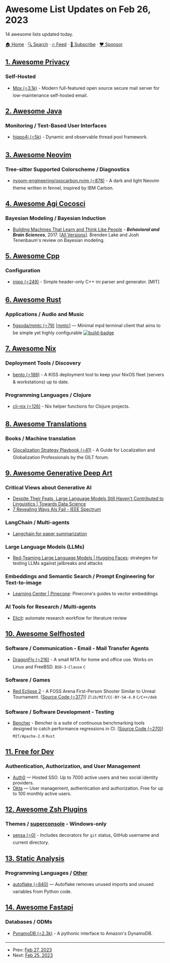 # Awesome List Updates on Feb 26, 2023

14 awesome lists updated today.

[🏠 Home](/README.md) · [🔍 Search](https://www.trackawesomelist.com/search/) · [🔥 Feed](https://www.trackawesomelist.com/rss.xml) · [📮 Subscribe](https://trackawesomelist.us17.list-manage.com/subscribe?u=d2f0117aa829c83a63ec63c2f&id=36a103854c) · [❤️  Sponsor](https://github.com/sponsors/theowenyoung)



## [1. Awesome Privacy](/content/pluja/awesome-privacy/README.md)

### Self-Hosted

*   [Mox (⭐3.1k)](https://github.com/mjl-/mox) - Modern full-featured open source secure mail server for low-maintenance self-hosted email.

## [2. Awesome Java](/content/akullpp/awesome-java/README.md)

### Monitoring / Text-Based User Interfaces

*   [hippo4j (⭐5k)](https://github.com/opengoofy/hippo4j/blob/develop/README-EN.md) - Dynamic and observable thread pool framework.

## [3. Awesome Neovim](/content/rockerBOO/awesome-neovim/README.md)

### Tree-sitter Supported Colorscheme / Diagnostics

*   [nyoom-engineering/oxocarbon.nvim (⭐878)](https://github.com/nyoom-engineering/oxocarbon.nvim) - A dark and light Neovim theme written in fennel, inspired by IBM Carbon.

## [4. Awesome Agi Cocosci](/content/YuzheSHI/awesome-agi-cocosci/README.md)

### Bayesian Modeling / Bayesian Induction

*   [Building Machines That Learn and Think Like People](https://leylaroksancaglar.github.io/Caglar_Hanson_2017.pdf) - ***Behavioral and Brain Sciences***, 2017. \[[All Versions](https://scholar.google.com/scholar?cluster=8504723689348856287\&hl=en\&as_sdt=0,5)]. Brenden Lake and Josh Tenenbaum's review on Bayesian modeling.

## [5. Awesome Cpp](/content/fffaraz/awesome-cpp/README.md)

### Configuration

*   [inipp (⭐249)](https://github.com/mcmtroffaes/inipp) - Simple header-only C++ ini parser and generator. \[MIT]

## [6. Awesome Rust](/content/rust-unofficial/awesome-rust/README.md)

### Applications / Audio and Music

*   [figsoda/mmtc (⭐79)](https://github.com/figsoda/mmtc) \[[mmtc](https://crates.io/crates/mmtc)] — Minimal mpd terminal client that aims to be simple yet highly configurable [![build-badge](https://github.com/figsoda/mmtc/actions/workflows/ci.yml/badge.svg)](https://github.com/figsoda/mmtc/actions/workflows/ci.yml)

## [7. Awesome Nix](/content/nix-community/awesome-nix/README.md)

### Deployment Tools / Discovery

*   [bento (⭐186)](https://github.com/rapenne-s/bento/) - A KISS deployment tool to keep your NixOS fleet (servers & workstations) up to date.

### Programming Languages / Clojure

*   [clj-nix (⭐126)](https://github.com/jlesquembre/clj-nix) - Nix helper functions for Clojure projects.

## [8. Awesome Translations](/content/mbiesiad/awesome-translations/README.md)

### Books / Machine translation

*   [Glocalization Strategy Playbook (⭐41)](https://github.com/GILT-Forum/Globalization-Strategy-Playbook) - A Guide for Localization and Globalization Professionals by the GILT forum.

## [9. Awesome Generative Deep Art](/content/filipecalegario/awesome-generative-deep-art/README.md)

### Critical Views about Generative AI

*   [Despite Their Feats, Large Language Models Still Haven't Contributed to Linguistics | Towards Data Science](https://towardsdatascience.com/despite-their-feats-large-language-models-still-havent-contributed-to-linguistics-657bea43a8a3)
*   [7 Revealing Ways AIs Fail - IEEE Spectrum](https://spectrum.ieee.org/ai-failures)

### LangChain / Multi-agents

*   [Langchain for paper summarization](https://lancemartin.notion.site/lancemartin/Langchain-for-paper-summarization-d4ad122ea9a64c0eb1f981e743d6c419)

### Large Language Models (LLMs)

*   [Red-Teaming Large Language Models | Hugging Faces](https://huggingface.co/blog/red-teaming): strategies for testing LLMs against jailbreaks and attacks

### Embeddings and Semantic Search / Prompt Engineering for Text-to-image

*   [Learning Center | Pinecone](https://www.pinecone.io/learn/): Pinecone's guides to vector embeddings

### AI Tools for Research / Multi-agents

*   [Elicit](https://elicit.org/): automate research workflow for literature review

## [10. Awesome Selfhosted](/content/awesome-selfhosted/awesome-selfhosted/README.md)

### Software / Communication - Email - Mail Transfer Agents

*   [DragonFly (⭐216)](https://github.com/corecode/dma) - A small MTA for home and office use. Works on Linux and FreeBSD. `BSD-3-Clause` `C`

### Software / Games

*   [Red Eclipse 2](https://redeclipse.net) - A FOSS Arena First-Person Shooter Similar to Unreal Tournament. ([Source Code (⭐377)](https://github.com/redeclipse/base)) `Zlib/MIT/CC-BY-SA-4.0` `C/C++/deb`

### Software / Software Development - Testing

*   [Bencher](https://bencher.dev/) - Bencher is a suite of continuous benchmarking tools designed to catch performance regressions in CI. ([Source Code (⭐270)](https://github.com/bencherdev/bencher)) `MIT/Apache-2.0` `Rust`

## [11. Free for Dev](/content/ripienaar/free-for-dev/README.md)

### Authentication, Authorization, and User Management

*   [Auth0](https://auth0.com/) — Hosted SSO. Up to 7000 active users and two social identity providers.
*   [Okta](https://developer.okta.com/signup/) — User management, authentication and authorization. Free for up to 100 monthly active users.

## [12. Awesome Zsh Plugins](/content/unixorn/awesome-zsh-plugins/README.md)

### Themes / [superconsole](https://github.com/alexchmykhalo/superconsole) - Windows-only

*   [sensa (⭐0)](https://github.com/miccou/sensa-theme) - Includes decorators for `git` status, GitHub username and current directory.

## [13. Static Analysis](/content/analysis-tools-dev/static-analysis/README.md)

### Programming Languages / [Other](#other-1)

*   [autoflake (⭐840)](https://github.com/PyCQA/autoflake) — Autoflake removes unused imports and unused variables from Python code.

## [14. Awesome Fastapi](/content/mjhea0/awesome-fastapi/README.md)

### Databases / ODMs

*   [PynamoDB (⭐2.3k)](https://github.com/pynamodb/PynamoDB) - A pythonic interface to Amazon's DynamoDB.

---

- Prev: [Feb 27, 2023](/content/2023/02/27/README.md)
- Next: [Feb 25, 2023](/content/2023/02/25/README.md)